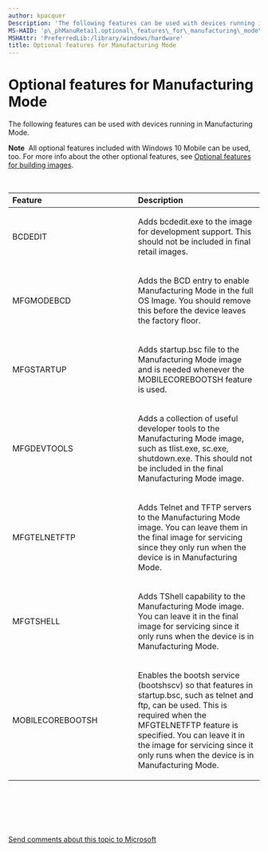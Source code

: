 ```yaml
---
author: kpacquer
Description: 'The following features can be used with devices running in Manufacturing Mode.'
MS-HAID: 'p\_phManuRetail.optional\_features\_for\_manufacturing\_mode\_'
MSHAttr: 'PreferredLib:/library/windows/hardware'
title: Optional features for Manufacturing Mode
---
```


# Optional features for Manufacturing Mode


The following features can be used with devices running in Manufacturing Mode.

**Note**  All optional features included with Windows 10 Mobile can be used, too. For more info about the other optional features, see [Optional features for building images](https://msdn.microsoft.com/library/windows/hardware/dn756780).

 

<table>
<colgroup>
<col width="50%" />
<col width="50%" />
</colgroup>
<thead>
<tr class="header">
<th align="left">Feature</th>
<th align="left">Description</th>
</tr>
</thead>
<tbody>
<tr class="odd">
<td align="left"><p>BCDEDIT</p></td>
<td align="left"><p>Adds bcdedit.exe to the image for development support. This should not be included in final retail images.</p></td>
</tr>
<tr class="even">
<td align="left"><p>MFGMODEBCD</p></td>
<td align="left"><p>Adds the BCD entry to enable Manufacturing Mode in the full OS Image. You should remove this before the device leaves the factory floor.</p></td>
</tr>
<tr class="odd">
<td align="left"><p>MFGSTARTUP</p></td>
<td align="left"><p>Adds startup.bsc file to the Manufacturing Mode image and is needed whenever the MOBILECOREBOOTSH feature is used.</p></td>
</tr>
<tr class="even">
<td align="left"><p>MFGDEVTOOLS</p></td>
<td align="left"><p>Adds a collection of useful developer tools to the Manufacturing Mode image, such as tlist.exe, sc.exe, shutdown.exe. This should not be included in the final Manufacturing Mode image.</p></td>
</tr>
<tr class="odd">
<td align="left"><p>MFGTELNETFTP</p></td>
<td align="left"><p>Adds Telnet and TFTP servers to the Manufacturing Mode image. You can leave them in the final image for servicing since they only run when the device is in Manufacturing Mode.</p></td>
</tr>
<tr class="even">
<td align="left"><p>MFGTSHELL</p></td>
<td align="left"><p>Adds TShell capability to the Manufacturing Mode image. You can leave it in the final image for servicing since it only runs when the device is in Manufacturing Mode.</p></td>
</tr>
<tr class="odd">
<td align="left"><p>MOBILECOREBOOTSH</p></td>
<td align="left"><p>Enables the bootsh service (bootshscv) so that features in startup.bsc, such as telnet and ftp, can be used. This is required when the MFGTELNETFTP feature is specified. You can leave it in the image for servicing since it only runs when the device is in Manufacturing Mode.</p></td>
</tr>
</tbody>
</table>

 

 

 

[Send comments about this topic to Microsoft](mailto:wsddocfb@microsoft.com?subject=Documentation%20feedback%20%5Bp_phManuRetail\p_phManuRetail%5D:%20Optional%20features%20for%20Manufacturing%20Mode%20%20%20RELEASE:%20%284/11/2016%29&body=%0A%0APRIVACY%20STATEMENT%0A%0AWe%20use%20your%20feedback%20to%20improve%20the%20documentation.%20We%20don't%20use%20your%20email%20address%20for%20any%20other%20purpose,%20and%20we'll%20remove%20your%20email%20address%20from%20our%20system%20after%20the%20issue%20that%20you're%20reporting%20is%20fixed.%20While%20we're%20working%20to%20fix%20this%20issue,%20we%20might%20send%20you%20an%20email%20message%20to%20ask%20for%20more%20info.%20Later,%20we%20might%20also%20send%20you%20an%20email%20message%20to%20let%20you%20know%20that%20we've%20addressed%20your%20feedback.%0A%0AFor%20more%20info%20about%20Microsoft's%20privacy%20policy,%20see%20http://privacy.microsoft.com/default.aspx. "Send comments about this topic to Microsoft")



